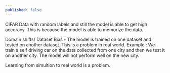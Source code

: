 ```yaml
---
published: false
---
```

CIFAR Data with random labels and still the model is able to get high accuracy. This is because the model is able to memorize the data.

Domain shifts/ Dataset Bias - The model is trained on one dataset and tested on another dataset. This is a problem in real world. Example : We train a self driving car on the data collected from one city and then we test it on another city. The model will not perform well on the new city.

Learning from simultion to real world is a problem.
